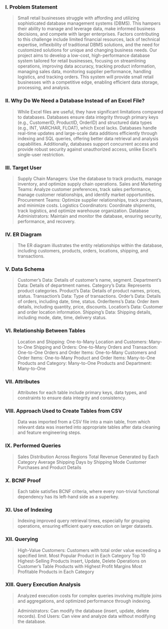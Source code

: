 ### I. Problem Statement
> Small retail businesses struggle with affording and utilizing sophisticated database management systems (DBMS). This hampers their ability to manage and leverage data, make informed business decisions, and compete with larger enterprises. Factors contributing to this challenge include limited financial resources, lack of technical expertise, inflexibility of traditional DBMS solutions, and the need for customized solutions for unique and changing business needs. Our project aims to develop a low-cost, high-performance database system tailored for retail businesses, focusing on streamlining operations, improving data accuracy, tracking product information, managing sales data, monitoring supplier performance, handling logistics, and tracking orders. This system will provide small retail businesses with a competitive edge, enabling efficient data storage, processing, and analysis.

### II. Why Do We Need a Database Instead of an Excel File?
> While Excel files are useful, they have significant limitations compared to databases. Databases ensure data integrity through primary keys (e.g., CustomerID, ProductID, OrderID) and structured data types (e.g., INT, VARCHAR, FLOAT), which Excel lacks. Databases handle real-time updates and large-scale data additions efficiently through indexing and SQL queries, offering better data retrieval and analysis capabilities. Additionally, databases support concurrent access and provide robust security against unauthorized access, unlike Excel’s single-user restriction.

### III. Target User
> Supply Chain Managers: Use the database to track products, manage inventory, and optimize supply chain operations.
> Sales and Marketing Teams: Analyze customer preferences, track sales performance, manage customer relationships, and identify market opportunities.
> Procurement Teams: Optimize supplier relationships, track purchases, and minimize costs.
> Logistics Coordinators: Coordinate shipments, track logistics, and optimize warehouse organization.
> Database Administrators: Maintain and monitor the database, ensuring security, performance, and recovery.

### IV. ER Diagram
> The ER diagram illustrates the entity relationships within the database, including customers, products, orders, locations, shipping, and transactions.

### V. Data Schema
> Customer’s Data: Details of customer’s name, segment.
> Department’s Data: Details of department names.
> Category’s Data: Represents product categories.
> Product’s Data: Details of product names, prices, status.
> Transaction’s Data: Type of transactions.
> Order’s Data: Details of orders, including date, time, status.
> OrderItems’s Data: Order item details, including quantity, price, discounts.
> Location’s Data: Customer and order location information.
> Shipping’s Data: Shipping details, including mode, date, time, delivery status.

### VI. Relationship Between Tables
> Location and Shipping: One-to-Many
> Location and Customers: Many-to-One
> Shipping and Orders: One-to-Many
> Orders and Transaction: One-to-One
> Orders and Order Items: One-to-Many
> Customers and Order Items: One-to-Many
> Product and Order Items: Many-to-One
> Products and Category: Many-to-One
> Products and Department: Many-to-One

### VII. Attributes
> Attributes for each table include primary keys, data types, and constraints to ensure data integrity and consistency.

### VIII. Approach Used to Create Tables from CSV
> Data was imported from a CSV file into a main table, from which relevant data was inserted into appropriate tables after data cleaning and feature engineering steps.

### IX. Performed Queries
> Sales Distribution Across Regions
> Total Revenue Generated by Each Category
> Average Shipping Days by Shipping Mode
> Customer Purchases and Product Details

### X. BCNF Proof
> Each table satisfies BCNF criteria, where every non-trivial functional dependency has its left-hand side as a superkey.

### XI. Use of Indexing
> Indexing improved query retrieval times, especially for grouping operations, ensuring efficient query execution on larger datasets.

### XII. Querying
> High-Value Customers: Customers with total order value exceeding a specified limit.
> Most Popular Product in Each Category
> Top 10 Highest-Selling Products
> Insert, Update, Delete Operations on Customer’s Table
> Products with Highest Profit Margins
> Most Profitable Products in Each Category

### XIII. Query Execution Analysis
> Analyzed execution costs for complex queries involving multiple joins and aggregations, and optimized performance through indexing.

> Administrators: Can modify the database (insert, update, delete records).
> End Users: Can view and analyze data without modifying the database.
